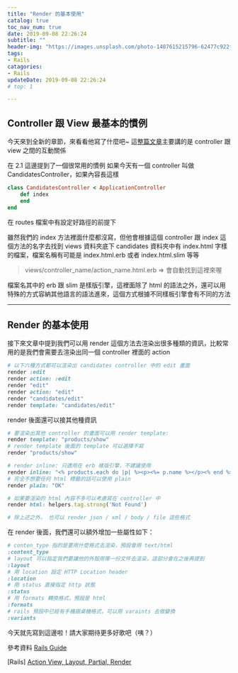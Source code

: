```yaml
---
title: "Render 的基本使用"
catalog: true
toc_nav_num: true
date: 2019-09-08 22:26:24
subtitle: ""
header-img: "https://images.unsplash.com/photo-1487615215796-62477c922fa5?ixlib=rb-1.2.1&ixid=eyJhcHBfaWQiOjEyMDd9&auto=format&fit=crop&w=1567&q=80"
tags:
- Rails
catagories:
- Rails
updateDate: 2019-09-08 22:26:24
# top: 1

---
```


## Controller 跟 View 最基本的慣例
今天來到全新的章節，來看看他寫了什麼吧~
這[整篇文章](https://guides.rubyonrails.org/layouts_and_rendering.html)主要講的是 controller 跟 view 之間的互動關係

在 2.1 這邊提到了一個很常用的慣例
如果今天有一個 controller 叫做 CandidatesController，如果內容長這樣
```ruby
class CandidatesController < ApplicationController
    def index
    end
end
```
在 routes 檔案中有設定好路徑的前提下

雖然我們的 index 方法裡面什麼都沒寫，但他會根據這個 controller 跟 index 這個方法的名字去找到 views 資料夾底下 candidates 資料夾中有 index.html 字樣的檔案，檔案名稱有可能是 index.html.erb 或者 index.html.slim 等等

>views/controller_name/action_name.html.erb => 會自動找到這裡來喔

檔案名其中的 erb 跟 slim 是樣版引擎，這裡面除了 html 的語法之外，還可以用特殊的方式容納其他語言的語法進來，這個方式根據不同樣板引擎會有不同的方法
***
## Render 的基本使用
接下來文章中提到我們可以用 render 這個方法去渲染出很多種類的資訊，比較常用的是我們會需要去渲染出同一個 controller 裡面的 action
``` ruby
# 以下六種方式都可以渲染出 candidates controller 中的 edit 畫面
render :edit
render action: :edit
render "edit"
render action: "edit"
render "candidates/edit"
render template: "candidates/edit"
```

render 後面還可以接其他種資訊
``` ruby
# 要渲染出其他 controller 的畫面可以用 render template:
render template: "products/show"
# render template 後面的 template 可以選擇不寫
render "products/show"

# render inline: 只適用在 erb 樣版引擎，不建議使用
render inline: "<% products.each do |p| %><p><%= p.name %></p><% end %>"
# 完全不想要任何 html 標籤的話可以使用 plain
render plain: "OK"

# 如果要渲染的 html 內容不多可以考慮寫在 controller 中
render html: helpers.tag.strong('Not Found')

# 除上述之外， 也可以 render json / xml / body / file 這些格式
```
在 render 後面，我們還可以額外增加一些屬性如下：
``` ruby
# conten_type 指的是要用什麼格式去渲染，預設會用 text/html 
:content_type
# layout 可以指定我們要讓他的外殼用哪一份文件去渲染，這部分會在之後再提到
:layout
# 用 location 設定 HTTP Location header
:location
# 用 status 直接指定 http 狀態
:status
# 用 formats 轉換格式，預設是 html
:formats
# rails 預設中已經有手機跟桌機格式，可以用 varaints 去做變換
:variants
```

今天就先寫到這邊啦！請大家期待更多好歌吧（咦？）

參考資料
[Rails Guide](https://guides.rubyonrails.org/layouts_and_rendering.html)

[Rails] [Action View, Layout, Partial, Render](https://pjchender.github.io/2017/10/03/rails-action-view-layout-partial-render/)
